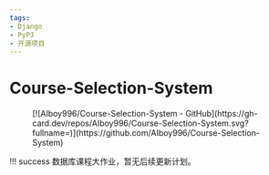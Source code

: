 ```yaml
---
tags:
- Django
- PyPJ
- 开源项目
---
```


# Course-Selection-System

<figure markdown>
[![AIboy996/Course-Selection-System - GitHub](https://gh-card.dev/repos/AIboy996/Course-Selection-System.svg?fullname=)](https://github.com/AIboy996/Course-Selection-System)
</figure>

!!! success
    数据库课程大作业，暂无后续更新计划。
